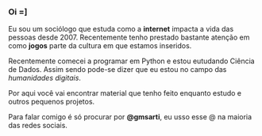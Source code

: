 ### Oi =]

Eu sou um sociólogo que estuda como a **internet** impacta a vida das pessoas desde 2007. Recentemente tenho prestado bastante atenção em como **jogos** parte da cultura em que estamos inseridos.

Recentemente comecei a programar em Python e estou eutudando Ciência de Dados. Assim sendo pode-se dizer que eu estou no campo das _humanidades digitais_.

Por aqui você vai encontrar material que tenho feito enquanto estudo e outros pequenos projetos.

Para falar comigo é só procurar por **@gmsarti**, eu usso esse @ na maioria das redes sociais.
